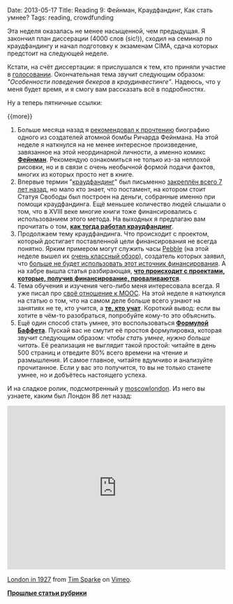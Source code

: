 Date: 2013-05-17
Title: Reading 9: Фейнман, Краудфандинг, Как стать умнее?
Tags: reading, crowdfunding

Эта неделя оказалась не менее насыщенной, чем предыдущая. Я закончил план диссерации (4000 слов (sic!)), сходил на семинар по краудфандингу и начал подготовку к экзаменам CIMA, сдача которых предстоит на следующей неделе.

Кстати, на счёт диссертации: я прислушался к тем, кто приняли участие в [голосовании](http://blog.vonoiral.com/post/crowdfunding-1-). Окончательная тема звучит следующим образом: *"Особенности поведения бекеров в краудинвестинге"*. Надеюсь, что у меня будет время, и я смогу вам рассказать всё в подробностях.

Ну а теперь пятничные ссылки: 

{{more}}

1. Больше месяца назад я [рекомендовал к прочтению](http://blog.vonoiral.com/post/reading-2-) биографию одного из создателей атомной бомбы Ричарда Фейнмана. На этой неделе я наткнулся на не менее интересное произведение, завязанное на этой неординарной личности, а именно комикс **[Фейнман](http://www.farnamstreetblog.com/2013/05/richard-feynman-jim-ottaviani-no-ordinary-genius/)**. Рекомендую ознакомиться не только из-за неплохой рисовки, но и в связи с очень необычной формой подачи фактов, многих из которых просто нет в книге.
2. Впервые термин "[краудфандинг](http://blog.vonoiral.com/tag/crowdfunding)" был письменно [закреплён всего 7 лет назад](http://socialmediaweek.org/blog/2011/12/a-social-history-of-crowdfunding/), но мало кто знает, что постамент, на котором стоит Статуя Свободы был построен на деньги, собранные именно при помощи краудфандинга. Ещё меньшее количество людей слышали о том, что в XVIII веке многие книги тоже финансировались с использованием этого метода. На выходных я предлагаю вам прочитать о том, **[как тогда работал краудфандинг](http://www.huffingtonpost.co.uk/adrian-teal/18th-century-crowd-funding_b_3245853.html)**. 
3. Продолжаем тему краудфандинга. Что происходит с проектом, который достигает поставленной цели финансирования не всегда понятно. Ярким примером могут служить часы [Pebble](http://getpebble.com) (на этой неделе вышел их [очень классный обзор](http://www.razorianfly.com/2013/05/12/my-initial-thoughts-on-pebble/)), создатель которых заявил, что [больше не будет использовать этот источник финансирования](http://habrahabr.ru/company/planeta/blog/159295/). А на хабре вышла статья разбирающая, **[что происходит с проектами, которые, получив финансирование, проваливаются](http://habrahabr.ru/post/179227/)**.
4. Тема обучения и изучения чего-либо меня интересовала всегда. Я уже писал про [своё отношение к MOOC](http://blog.vonoiral.com/post/mooc). На этой неделе я наткнулся на статью о том, что на самом деле больше всего узнают на занятиях не те, кто учится, а **[те, кто учат](http://ninjasandrobots.com/those-who-teach)**. Короткий вывод: если вы хотите в чём-то разобраться, попробуйте кому-то это объяснить. 
5. Ещё один способ стать умнее, это воспользоваться **[Формулой Баффета](http://www.farnamstreetblog.com/2013/05/the-buffett-formula-how-to-get-smarter/)**. Пускай вас не смутит её простоя формулировка, которая звучит следующим образом: *чтобы стать умнее, нужно больше читать*. Её реализация не выглядит такой простой: читайте в день 500 страниц и отведите 80% всего времени на чтение и размышления. И самое главное, читайте вдумчиво и анализуйте прочитанное. Если у вас это получится, то вы не только станете умнее, но и добъётесь настоящего успеха. 

И на сладкое ролик, подсмотренный у [moscowlondon](http://moscowlondon.livejournal.com). Из него вы узнаете, каким был Лондон 86 лет назад:

<iframe src="http://player.vimeo.com/video/7638752" width="500" height="375" frameborder="0" webkitAllowFullScreen mozallowfullscreen allowFullScreen></iframe> <p><a href="http://vimeo.com/7638752">London in 1927</a> from <a href="http://vimeo.com/user303594">Tim Sparke</a> on <a href="http://vimeo.com">Vimeo</a>.</p>

[**Прошлые статьи рубрики**](http://blog.vonoiral.com/blog/categories/reading/)